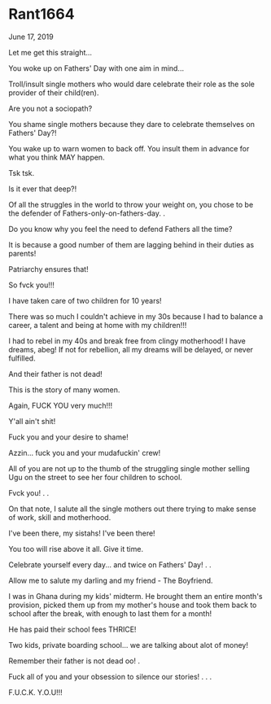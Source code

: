 # Rant1664


June 17, 2019

Let me get this straight...

You woke up on Fathers' Day with one aim in mind...

Troll/insult single mothers who would dare celebrate their role as the sole provider of their child(ren).

Are you not a sociopath?

You shame single mothers because they dare to celebrate themselves on Fathers' Day?!

You wake up to warn women to back off. You insult them in advance for what you think MAY happen.

Tsk tsk.

Is it ever that deep?!

Of all the struggles in the world to throw your weight on, you chose to be the defender of Fathers-only-on-fathers-day.
.

Do you know why you feel the need to defend Fathers all the time?

It is because a good number of them are lagging behind in their duties as parents!

Patriarchy ensures that!

So fvck you!!!

I have taken care of two children for 10 years!

There was so much I couldn't achieve in my 30s because I had to balance a career, a talent and being at home with my children!!!

I had to rebel in my 40s and break free from clingy motherhood! I have dreams, abeg!
If not for rebellion, all my dreams will be delayed, or never fulfilled. 

And their father is not dead!

This is the story of many women.

Again, FUCK YOU very much!!!

Y'all ain't shit! 

Fuck you and your desire to shame!

Azzin... fuck you and your mudafuckin' crew!

All of you are not up to the thumb of the struggling single mother selling Ugu on the street to see her four children to school.

Fvck you!
.
.

On that note, I salute all the single mothers out there trying to make sense of work, skill and motherhood.

I've been there, my sistahs! I've been there!

You too will rise above it all. Give it time.

Celebrate yourself every day... and twice on Fathers' Day!
.
.

Allow me to salute my darling and my friend - The Boyfriend.

I was in Ghana during my kids' midterm. He brought them an entire month's provision, picked them up from my mother's house and took them back to school after the break, with enough to last them for a month!

He has paid their school fees THRICE!

Two kids, private boarding school... we are talking about alot of money!

Remember their father is not dead oo!
.

Fuck all of you and your obsession to silence our stories!
.
.
.

F.U.C.K. Y.O.U!!!